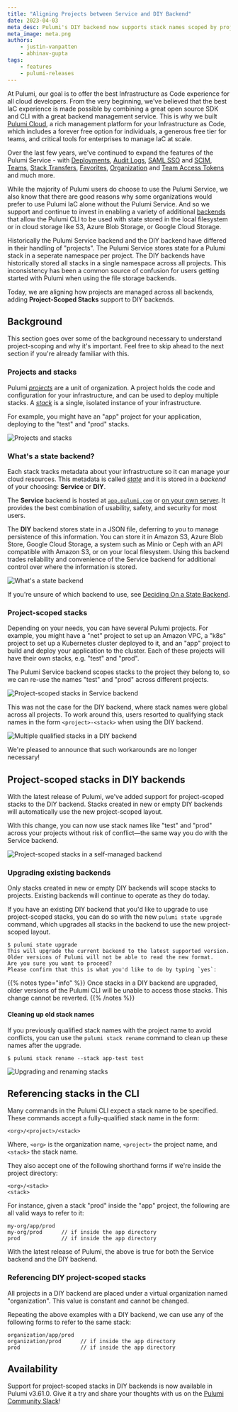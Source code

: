 ```yaml
---
title: "Aligning Projects between Service and DIY Backend"
date: 2023-04-03
meta_desc: Pulumi's DIY backend now supports stack names scoped by project name.
meta_image: meta.png
authors:
    - justin-vanpatten
    - abhinav-gupta
tags:
    - features
    - pulumi-releases
---
```


At Pulumi, our goal is to offer the best Infrastructure as Code experience for all cloud developers.
From the very beginning, we've believed that the best IaC experience is made possible by combining a great open source SDK and CLI with a great backend management service.
This is why we built [Pulumi Cloud](/product/pulumi-service/), a rich management platform for your Infrastructure as Code, which includes a forever free option for individuals, a generous free tier for teams, and critical tools for enterprises to manage IaC at scale.

Over the last few years, we've continued to expand the features of the Pulumi Service - with [Deployments](/blog/pulumi-deployments/),  [Audit Logs](/docs/pulumi-cloud/audit-logs/), [SAML SSO](/docs/pulumi-cloud/access-management/saml/) and [SCIM](/docs/pulumi-cloud/access-management/scim/), [Teams](/docs/pulumi-cloud/access-management/teams/), [Stack Transfers](/blog/stack-transfers/), [Favorites](/blog/new-improved-pulumi-service-console/), [Organization](/docs/pulumi-cloud/access-management/organization-access-tokens/) and [Team Access Tokens](/docs/pulumi-cloud/access-management/team-access-tokens/) and much more.

While the majority of Pulumi users do choose to use the Pulumi Service, we also know that there are good reasons why some organizations would prefer to use Pulumi IaC alone without the Pulumi Service.  And so we support and continue to invest in enabling a variety of additional [backends](/docs/iac/concepts/state-and-backends/) that allow the Pulumi CLI to be used with state stored in the local filesystem or in cloud storage like S3, Azure Blob Storage, or Google Cloud Storage.

Historically the Pulumi Service backend and the DIY backend have differed in their handling of "projects". The Pulumi Service stores state for a Pulumi stack in a seperate namespace per project. The DIY backends have historically stored all stacks in a single namespace across all projects.  This inconsistency has been a common source of confusion for users getting started with Pulumi when using the file storage backends.

Today, we are aligning how projects are managed across all backends, adding **Project-Scoped Stacks** support to DIY backends.

<!--more-->

## Background

This section goes over some of the background necessary
to understand project-scoping and why it's important.
Feel free to skip ahead to the next section if you're already familiar with this.

### Projects and stacks

Pulumi [*projects*](/docs/concepts/projects/) are a unit of organization.
A project holds the code and configuration for your infrastructure,
and can be used to deploy multiple stacks.
A [*stack*](/docs/concepts/stack/) is a single,
isolated instance of your infrastructure.

For example, you might have an "app" project for your application,
deploying to the "test" and "prod" stacks.

![Projects and stacks](projects-and-stacks.png)

### What's a state backend?

Each stack tracks metadata about your infrastructure
so it can manage your cloud resources.
This metadata is called [*state*](/docs/iac/concepts/state-and-backends/)
and it is stored in a *backend* of your choosing:
**Service** or **DIY**.

The **Service** backend is hosted at [`app.pulumi.com`](https://app.pulumi.com)
or [on your own server](https://www.pulumi.com/product/self-hosted/).
It provides the best combination of usability, safety, and security for most users.

The **DIY** backend stores state in a JSON file,
deferring to you to manage persistence of this information.
You can store it in Amazon S3, Azure Blob Store, Google Cloud Storage,
a system such as Minio or Ceph with an API compatible with Amazon S3,
or on your local filesystem.
Using this backend trades reliability and convenience of the Service backend
for additional control over where the information is stored.

![What's a state backend](whats-a-backend.png)

If you're unsure of which backend to use,
see [Deciding On a State Backend](/docs/iac/concepts/state-and-backends/#deciding-on-a-state-backend).

### Project-scoped stacks

Depending on your needs, you can have several Pulumi projects.
For example, you might have a "net" project to set up an Amazon VPC,
a "k8s" project to set up a Kubernetes cluster deployed to it,
and an "app" project to build and deploy your application to the cluster.
Each of these projects will have their own stacks, e.g. "test" and "prod".

The Pulumi Service backend scopes stacks to the project they belong to,
so we can re-use the names "test" and "prod" across different projects.

![Project-scoped stacks in Service backend](service-project-scoped-stack.png)

This was not the case for the DIY backend,
where stack names were global across all projects.
To work around this, users resorted to qualifying stack names
in the form `<project>-<stack>` when using the DIY backend.

![Multiple qualified stacks in a DIY backend](DIY-unscoped-stacks.png)

We're pleased to announce that such workarounds are no longer necessary!

## Project-scoped stacks in DIY backends

With the latest release of Pulumi,
we've added support for project-scoped stacks to the DIY backend.
Stacks created in new or empty DIY backends will automatically
use the new project-scoped layout.

With this change,
you can now use stack names like "test" and "prod" across your projects
without risk of conflict&mdash;the same way you do with the Service backend.

![Project-scoped stacks in a self-managed backend](self-managed-project-scoped-stack.png)

### Upgrading existing backends

Only stacks created in new or empty DIY backends
will scope stacks to projects.
Existing backends will continue to operate as they do today.

If you have an existing DIY backend that you'd like to upgrade
to use project-scoped stacks,
you can do so with the new `pulumi state upgrade` command,
which upgrades all stacks in the backend to use the new project-scoped layout.

```
$ pulumi state upgrade
This will upgrade the current backend to the latest supported version.
Older versions of Pulumi will not be able to read the new format.
Are you sure you want to proceed?
Please confirm that this is what you'd like to do by typing `yes`:
```

{{% notes type="info" %}}
Once stacks in a DIY backend are upgraded,
older versions of the Pulumi CLI will be unable to access those stacks.
This change cannot be reverted.
{{% /notes %}}

#### Cleaning up old stack names

If you previously qualified stack names with the project name to avoid conflicts,
you can use the `pulumi stack rename` command to clean up these names after the upgrade.

```
$ pulumi stack rename --stack app-test test
```

![Upgrading and renaming stacks](upgrade-and-rename.png)

## Referencing stacks in the CLI

Many commands in the Pulumi CLI expect a stack name to be specified.
These commands accept a fully-qualified stack name in the form:

    <org>/<project>/<stack>

Where, `<org>` is the organization name,
`<project>` the project name,
and `<stack>` the stack name.

They also accept one of the following shorthand forms
if we're inside the project directory:

    <org>/<stack>
    <stack>

For instance, given a stack "prod" inside the "app" project,
the following are all valid ways to refer to it:

    my-org/app/prod
    my-org/prod      // if inside the app directory
    prod             // if inside the app directory

With the latest release of Pulumi, the above is true for both
the Service backend and the DIY backend.

### Referencing DIY project-scoped stacks

All projects in a DIY backend
are placed under a virtual organization named "organization".
This value is constant and cannot be changed.

Repeating the above examples with a DIY backend,
we can use any of the following forms to refer to the same stack:

    organization/app/prod
    organization/prod      // if inside the app directory
    prod                   // if inside the app directory

## Availability

Support for project-scoped stacks in DIY backends is now available in Pulumi v3.61.0.
Give it a try and share your thoughts with us on the [Pulumi Community Slack](https://slack.pulumi.com/)!

